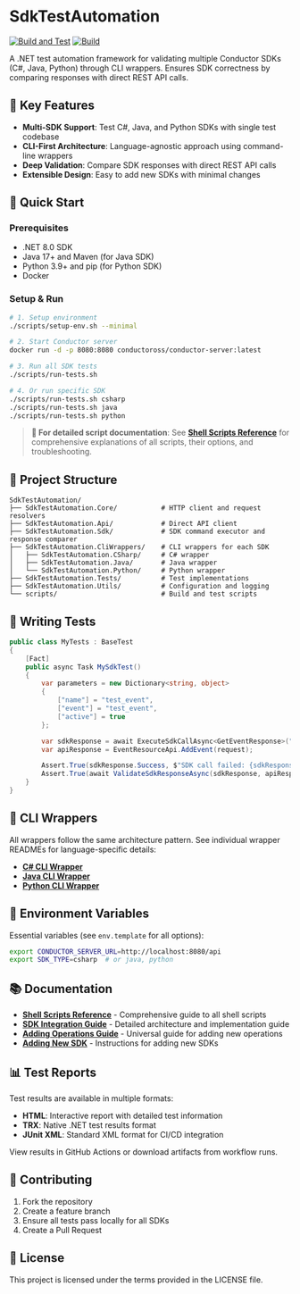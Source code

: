 # SdkTestAutomation

[![Build and Test](https://github.com/evgeniykisel/SdkTestAutomation/actions/workflows/build-and-test.yml/badge.svg)](https://github.com/evgeniykisel/SdkTestAutomation/actions/workflows/build-and-test.yml)
[![Build](https://github.com/evgeniykisel/SdkTestAutomation/actions/workflows/build.yml/badge.svg)](https://github.com/evgeniykisel/SdkTestAutomation/actions/workflows/build.yml)

A .NET test automation framework for validating multiple Conductor SDKs (C#, Java, Python) through CLI wrappers. Ensures SDK correctness by comparing responses with direct REST API calls.

## 🎯 Key Features

- **Multi-SDK Support**: Test C#, Java, and Python SDKs with single test codebase
- **CLI-First Architecture**: Language-agnostic approach using command-line wrappers
- **Deep Validation**: Compare SDK responses with direct REST API calls
- **Extensible Design**: Easy to add new SDKs with minimal changes

## 🚀 Quick Start

### Prerequisites
- .NET 8.0 SDK
- Java 17+ and Maven (for Java SDK)
- Python 3.9+ and pip (for Python SDK)
- Docker

### Setup & Run
```bash
# 1. Setup environment
./scripts/setup-env.sh --minimal

# 2. Start Conductor server
docker run -d -p 8080:8080 conductoross/conductor-server:latest

# 3. Run all SDK tests
./scripts/run-tests.sh

# 4. Or run specific SDK
./scripts/run-tests.sh csharp
./scripts/run-tests.sh java
./scripts/run-tests.sh python
```

> **📖 For detailed script documentation**: See **[Shell Scripts Reference](SCRIPTS_README.md)** for comprehensive explanations of all scripts, their options, and troubleshooting.

## 📁 Project Structure

```
SdkTestAutomation/
├── SdkTestAutomation.Core/           # HTTP client and request resolvers
├── SdkTestAutomation.Api/            # Direct API client
├── SdkTestAutomation.Sdk/            # SDK command executor and response comparer
├── SdkTestAutomation.CliWrappers/    # CLI wrappers for each SDK
│   ├── SdkTestAutomation.CSharp/     # C# wrapper
│   ├── SdkTestAutomation.Java/       # Java wrapper
│   └── SdkTestAutomation.Python/     # Python wrapper
├── SdkTestAutomation.Tests/          # Test implementations
├── SdkTestAutomation.Utils/          # Configuration and logging
└── scripts/                          # Build and test scripts
```

## 🧪 Writing Tests

```csharp
public class MyTests : BaseTest
{
    [Fact]
    public async Task MySdkTest()
    {
        var parameters = new Dictionary<string, object>
        {
            ["name"] = "test_event",
            ["event"] = "test_event",
            ["active"] = true
        };

        var sdkResponse = await ExecuteSdkCallAsync<GetEventResponse>("add-event", parameters, "event");
        var apiResponse = EventResourceApi.AddEvent(request);

        Assert.True(sdkResponse.Success, $"SDK call failed: {sdkResponse.ErrorMessage}");
        Assert.True(await ValidateSdkResponseAsync(sdkResponse, apiResponse));
    }
}
```

## 🔧 CLI Wrappers

All wrappers follow the same architecture pattern. See individual wrapper READMEs for language-specific details:

- **[C# CLI Wrapper](SdkTestAutomation.CliWrappers/SdkTestAutomation.CSharp/README.md)**
- **[Java CLI Wrapper](SdkTestAutomation.CliWrappers/SdkTestAutomation.Java/README.md)**
- **[Python CLI Wrapper](SdkTestAutomation.CliWrappers/SdkTestAutomation.Python/README.md)**

## 🔧 Environment Variables

Essential variables (see `env.template` for all options):
```bash
export CONDUCTOR_SERVER_URL=http://localhost:8080/api
export SDK_TYPE=csharp  # or java, python
```

## 📚 Documentation

- **[Shell Scripts Reference](SCRIPTS_README.md)** - Comprehensive guide to all shell scripts
- **[SDK Integration Guide](SDK_INTEGRATION_GUIDE.md)** - Detailed architecture and implementation guide
- **[Adding Operations Guide](ADDING_OPERATIONS_GUIDE.md)** - Universal guide for adding new operations
- **[Adding New SDK](SDK_INTEGRATION_GUIDE.md#🔄-adding-new-sdk)** - Instructions for adding new SDKs

## 📊 Test Reports

Test results are available in multiple formats:
- **HTML**: Interactive report with detailed test information
- **TRX**: Native .NET test results format
- **JUnit XML**: Standard XML format for CI/CD integration

View results in GitHub Actions or download artifacts from workflow runs.

## 🤝 Contributing

1. Fork the repository
2. Create a feature branch
3. Ensure all tests pass locally for all SDKs
4. Create a Pull Request

## 📄 License

This project is licensed under the terms provided in the LICENSE file.